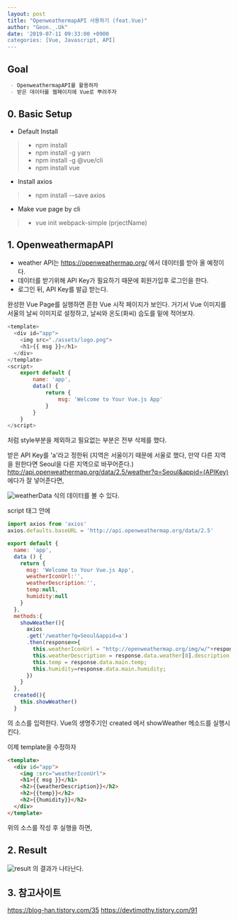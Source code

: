 ```yaml
---
layout: post
title: "OpenweathermapAPI 사용하기 (feat.Vue)"
author: "Geon._.Uk"
date: '2019-07-11 09:33:00 +0900
categories: [Vue, Javascript, API]
---
```


## Goal
```markdown
 - OpenweathermapAPI를 활용하자
 - 받은 데이터를 웹페이지에 Vue로 뿌려주자
```
## 0. Basic Setup
- Default Install

>- npm install
>- npm install -g yarn
>- npm install -g @vue/cli
>- npm install vue

- Install axios
>- npm install --save axios

- Make vue page by cli
>- vue init webpack-simple (prjectName)
## 1. OpenweathermapAPI
- weather API는 https://openweathermap.org/ 에서 데이터를 받아 올 예정이다.
- 데이터를 받기위해 API Key가 필요하기 때문에 회원가입후 로그인을 한다.
- 로그인 뒤, API Key를 발급 받는다.

완성한 Vue Page를 실행하면 흔한 Vue 시작 페이지가 보인다.
거기서 Vue 이미지를 서울의 날씨 이미지로 설정하고,
날씨와 온도(화씨) 습도를 밑에 적어보자.

```javascript
<template>
  <div id="app">
    <img src="./assets/logo.png">
    <h1>{{ msg }}</h1>
  </div>
</template>
<script>
    export default {
        name: 'app',
        data() {
            return {
                msg: 'Welcome to Your Vue.js App'
            }
        }    
    }
</script>
```
처럼 style부분을 제외하고 필요없는 부분은 전부 삭제를 했다.

받은 API Key를 'a'라고 정한뒤 (지역은 서울이기 때문에 서울로 했다, 만약 다른 지역을 원한다면 Seoul을 다른 지역으로 바꾸어준다.)
http://api.openweathermap.org/data/2.5/weather?q=Seoul&appid=(APIKey)
에다가 잘 넣어준다면,

![weatherData](/img/openweatherAPI/weatherData.png)
식의 데이터를 볼 수 있다.

script 태그 안에

```javascript
import axios from 'axios'
axios.defaults.baseURL = 'http://api.openweathermap.org/data/2.5'

export default {
  name: 'app',
  data () {
    return {
      msg: 'Welcome to Your Vue.js App',
      weatherIconUrl:'',
      weatherDescription:'',
      temp:null,
      humidity:null
    }
  },
  methods:{
    showWeather(){
      axios
      .get('/weather?q=Seoul&appid=a')
      .then(response=>{
        this.weatherIconUrl = "http://openweathermap.org/img/w/"+response.data.weather[0].icon+".png";
        this.weatherDescription = response.data.weather[0].description;
        this.temp = response.data.main.temp;
        this.humidity=response.data.main.humidity;
      })
    }
  },
  created(){
    this.showWeather()
  }

```
의 소스를 입력한다. Vue의 생명주기인 created 에서 showWeather 메소드를 실행시킨다.

이제 template을 수정하자

```html
<template>
  <div id="app">
    <img :src="weatherIconUrl">
    <h1>{{ msg }}</h1>
    <h2>{{weatherDescription}}</h2>
    <h2>{{temp}}</h2>
    <h2>{{humidity}}</h2>
  </div>
</template>
```

위의 소스를 작성 후 실행을 하면,

## 2. Result
![result](/img/openweatherAPI/result.png)
의 결과가 나타난다.

## 3. 참고사이트

https://blog-han.tistory.com/35
https://devtimothy.tistory.com/91